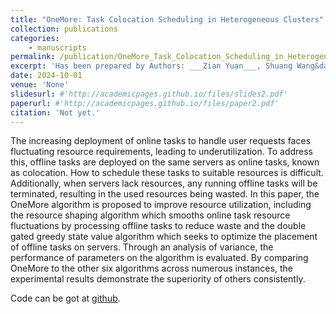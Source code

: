 ```yaml
---
title: "OneMore: Task Colocation Scheduling in Heterogeneous Clusters"
collection: publications
categories: 
    - manuscripts
permalink: /publication/OneMore_Task_Colocation_Scheduling_in_Heterogeneous_Clusters
excerpt: 'Has been prepared by Authors: ___Zian Yuan___, Shuang Wang&dagger;, Xin Li,  Jinquan Zhang, Xiaoping Li&dagger;'
date: 2024-10-01
venue: 'None'
slidesurl: #'http://academicpages.github.io/files/slides2.pdf'
paperurl: #'http://academicpages.github.io/files/paper2.pdf'
citation: 'Not yet.'
---
```


The increasing deployment of online tasks to handle user requests faces fluctuating resource requirements, leading to underutilization. To address this, offline tasks are deployed on the same servers as online tasks, known as colocation. How to schedule these tasks to suitable resources is difficult. Additionally, when servers lack resources, any running offline tasks will be terminated, resulting in the used resources being wasted. In this paper, the OneMore algorithm is proposed to improve resource utilization, including the resource shaping algorithm which smooths online task resource fluctuations by processing offline tasks to reduce waste and the double gated greedy state value algorithm which seeks to optimize the placement of offline tasks on servers. Through an analysis of variance, the performance of parameters on the algorithm is evaluated. By comparing OneMore to the other six algorithms across numerous instances, the experimental results demonstrate the superiority of others consistently.

Code can be got at [github](https://github.com/betterzian/OneMore).